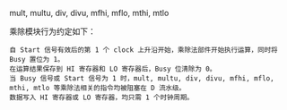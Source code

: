 mult, multu, div, divu, mfhi, mflo, mthi, mtlo

​乘除模块行为约定如下：

    自 Start 信号有效后的第 1 个 clock 上升沿开始，乘除法部件开始执行运算，同时将 Busy 置位为 1。
    在运算结果保存到 HI 寄存器和 LO 寄存器后，Busy 位清除为 0。
    当 Busy 信号或 Start 信号为 1 时，mult, multu, div, divu, mfhi, mflo, mthi, mtlo 等乘除法相关的指令均被阻塞在 D 流水级。
    数据写入 HI 寄存器或 LO 寄存器，均只需 1 个时钟周期。
